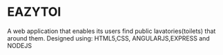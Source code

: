 # EAZYTOI
A web application that enables its users find public lavatories(toilets) that around them.
Designed using: HTML5,CSS, ANGULARJS,EXPRESS and NODEJS
